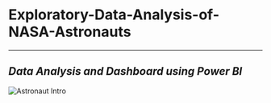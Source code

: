 # Exploratory-Data-Analysis-of-NASA-Astronauts
----------
*Data Analysis and Dashboard using Power BI*
----------
![Astronaut Intro](https://github.com/soma-ramesh/Exploratory-Data-Analysis-of-NASA-Astronauts/assets/143477687/9a063227-461b-46b2-a68c-ea35037952a8)
